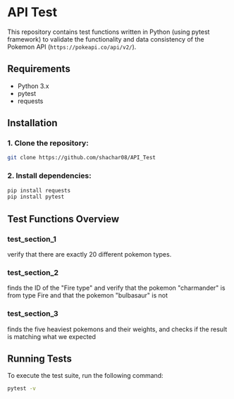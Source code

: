 # API Test

This repository contains test functions written in Python (using pytest framework) to validate the functionality and data consistency of the Pokemon API (`https://pokeapi.co/api/v2/`).

## Requirements
- Python 3.x
- pytest
- requests

## Installation
### 1. Clone the repository:
```bash
git clone https://github.com/shachar08/API_Test
```

### 2. Install dependencies:
```bash
pip install requests
pip install pytest
```

## Test Functions Overview

### test_section_1
verify that there are exactly 20 different pokemon types.

### test_section_2
finds the ID of the "Fire type" and verify that the pokemon "charmander" is from type Fire and that the pokemon "bulbasaur" is not

### test_section_3
finds the five heaviest pokemons and their weights, and checks if the result is matching what we expected

## Running Tests
To execute the test suite, run the following command:
```bash
pytest -v
```
